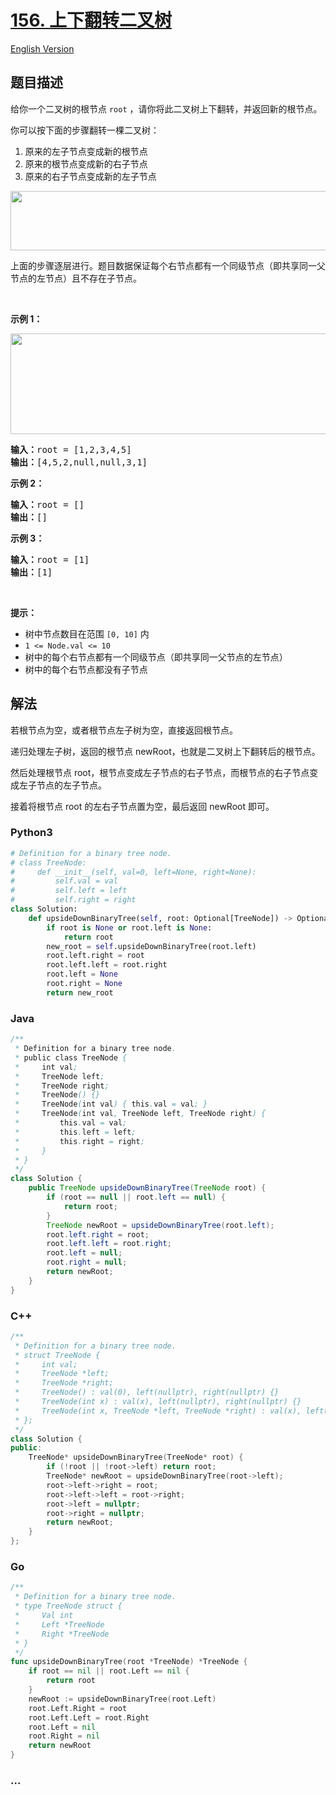 # [156. 上下翻转二叉树](https://leetcode.cn/problems/binary-tree-upside-down)

[English Version](/solution/0100-0199/0156.Binary%20Tree%20Upside%20Down/README_EN.md)

## 题目描述

<!-- 这里写题目描述 -->

<p>给你一个二叉树的根节点 <code>root</code> ，请你将此二叉树上下翻转，并返回新的根节点。</p>

<p>你可以按下面的步骤翻转一棵二叉树：</p>

<ol>
	<li>原来的左子节点变成新的根节点</li>
	<li>原来的根节点变成新的右子节点</li>
	<li>原来的右子节点变成新的左子节点</li>
</ol>
<img alt="" src="https://fastly.jsdelivr.net/gh/doocs/leetcode@main/solution/0100-0199/0156.Binary%20Tree%20Upside%20Down/images/main.jpg" style="width: 600px; height: 95px;" />
<p>上面的步骤逐层进行。题目数据保证每个右节点都有一个同级节点（即共享同一父节点的左节点）且不存在子节点。</p>

<p>&nbsp;</p>

<p><strong>示例 1：</strong></p>
<img alt="" src="https://fastly.jsdelivr.net/gh/doocs/leetcode@main/solution/0100-0199/0156.Binary%20Tree%20Upside%20Down/images/updown.jpg" style="width: 800px; height: 161px;" />
<pre>
<strong>输入：</strong>root = [1,2,3,4,5]
<strong>输出：</strong>[4,5,2,null,null,3,1]
</pre>

<p><strong>示例 2：</strong></p>

<pre>
<strong>输入：</strong>root = []
<strong>输出：</strong>[]
</pre>

<p><strong>示例 3：</strong></p>

<pre>
<strong>输入：</strong>root = [1]
<strong>输出：</strong>[1]
</pre>

<p>&nbsp;</p>

<p><strong>提示：</strong></p>

<ul>
	<li>树中节点数目在范围 <code>[0, 10]</code> 内</li>
	<li><code>1 &lt;= Node.val &lt;= 10</code></li>
	<li>树中的每个右节点都有一个同级节点（即共享同一父节点的左节点）</li>
	<li>树中的每个右节点都没有子节点</li>
</ul>

## 解法

<!-- 这里可写通用的实现逻辑 -->

若根节点为空，或者根节点左子树为空，直接返回根节点。

递归处理左子树，返回的根节点 newRoot，也就是二叉树上下翻转后的根节点。

然后处理根节点 root，根节点变成左子节点的右子节点，而根节点的右子节点变成左子节点的左子节点。

接着将根节点 root 的左右子节点置为空，最后返回 newRoot 即可。

<!-- tabs:start -->

### **Python3**

<!-- 这里可写当前语言的特殊实现逻辑 -->

```python
# Definition for a binary tree node.
# class TreeNode:
#     def __init__(self, val=0, left=None, right=None):
#         self.val = val
#         self.left = left
#         self.right = right
class Solution:
    def upsideDownBinaryTree(self, root: Optional[TreeNode]) -> Optional[TreeNode]:
        if root is None or root.left is None:
            return root
        new_root = self.upsideDownBinaryTree(root.left)
        root.left.right = root
        root.left.left = root.right
        root.left = None
        root.right = None
        return new_root
```

### **Java**

<!-- 这里可写当前语言的特殊实现逻辑 -->

```java
/**
 * Definition for a binary tree node.
 * public class TreeNode {
 *     int val;
 *     TreeNode left;
 *     TreeNode right;
 *     TreeNode() {}
 *     TreeNode(int val) { this.val = val; }
 *     TreeNode(int val, TreeNode left, TreeNode right) {
 *         this.val = val;
 *         this.left = left;
 *         this.right = right;
 *     }
 * }
 */
class Solution {
    public TreeNode upsideDownBinaryTree(TreeNode root) {
        if (root == null || root.left == null) {
            return root;
        }
        TreeNode newRoot = upsideDownBinaryTree(root.left);
        root.left.right = root;
        root.left.left = root.right;
        root.left = null;
        root.right = null;
        return newRoot;
    }
}
```

### **C++**

```cpp
/**
 * Definition for a binary tree node.
 * struct TreeNode {
 *     int val;
 *     TreeNode *left;
 *     TreeNode *right;
 *     TreeNode() : val(0), left(nullptr), right(nullptr) {}
 *     TreeNode(int x) : val(x), left(nullptr), right(nullptr) {}
 *     TreeNode(int x, TreeNode *left, TreeNode *right) : val(x), left(left), right(right) {}
 * };
 */
class Solution {
public:
    TreeNode* upsideDownBinaryTree(TreeNode* root) {
        if (!root || !root->left) return root;
        TreeNode* newRoot = upsideDownBinaryTree(root->left);
        root->left->right = root;
        root->left->left = root->right;
        root->left = nullptr;
        root->right = nullptr;
        return newRoot;
    }
};
```

### **Go**

```go
/**
 * Definition for a binary tree node.
 * type TreeNode struct {
 *     Val int
 *     Left *TreeNode
 *     Right *TreeNode
 * }
 */
func upsideDownBinaryTree(root *TreeNode) *TreeNode {
	if root == nil || root.Left == nil {
		return root
	}
	newRoot := upsideDownBinaryTree(root.Left)
	root.Left.Right = root
	root.Left.Left = root.Right
	root.Left = nil
	root.Right = nil
	return newRoot
}
```

### **...**

```

```

<!-- tabs:end -->
